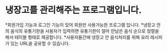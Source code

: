 냉장고를 관리해주는 프로그램입니다.
==========================

*회원가입 기능과 로그인 기능이 있어 회원만 사용가능한 프로그램 입니다.
*냉장고 안의 음식의 유통기한을 사용자가 입력하면 유통기한이 얼마 안남은 음식 순으로 정렬을 해서 테이블 형태로 제공합니다.
*사용자들간에 냉장고 안 음식처리를 위해 요리 레시피가 있는 URL을 공유할 수 있습니다.
